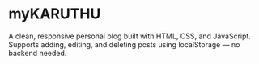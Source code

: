 # myKARUTHU
A clean, responsive personal blog built with HTML, CSS, and JavaScript. Supports adding, editing, and deleting posts using localStorage — no backend needed.
